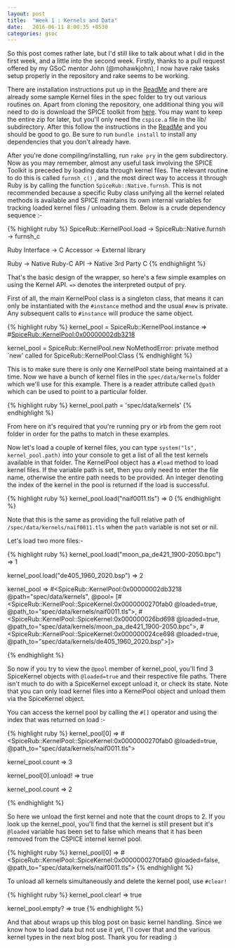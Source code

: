 ```yaml
---
layout: post
title:  "Week 1 : Kernels and Data"
date:   2016-06-11 8:00:35 +0530
categories: gsoc
---
```


So this post comes rather late, but I'd still like to talk about what I did in the first week, and a little into the second week. 
Firstly, thanks to a pull request offered by my GSoC mentor John (@mohawkjohn), I now have rake tasks setup properly in the repository 
and rake seems to be working. 

There are installation instructions put up in the [ReadMe][readme] and there are already some sample Kernel files in
the spec folder to try out various routines on. Apart from cloning the repository, one additional thing you will need to do is download the SPICE toolkit from [here][toolkit]. You may want to keep the entire zip for later, but you'll only need the `cspice.a` file in the lib/ subdirectory. After this follow the instructions in the [ReadMe][readme] and you should be good to go. Be sure to run `bundle install` to install any dependencies that you don't already have.

After you're done compiling/installing, run `rake pry` in the gem subdirectory. Now as you may remember, almost any useful task involving the SPICE Toolkit is preceded by loading data through kernel files. The relevant routine to do this is called `furnsh_c()` , and the most direct way to access it through Ruby is by calling the function `SpiceRub::Native.furnsh`. This is not recommended because a specific Ruby class unifying all the kernel related methods is available and SPICE maintains its own internal variables for tracking loaded kernel files / unloading them. Below is a crude dependency sequence :-

{% highlight ruby %}
SpiceRub::KernelPool.load ->  SpiceRub::Native.furnsh -> furnsh_c

Ruby Interface            ->  C Accessor              -> External library 

Ruby                      ->  Native Ruby-C API       -> Native 3rd Party C
{% endhighlight %} 

That's the basic design of the wrapper, so here's a few simple examples on using the Kernel API. `=>` denotes the interpreted output of pry.

First of all, the main KernelPool class is a singleton class, that means it can only be instantiated with the `#instance` method and the usual `#new` is private.
Any subsequent calls to `#instance` will produce the same object.

{% highlight ruby %}
kernel_pool = SpiceRub::KernelPool.instance
=> #<SpiceRub::KernelPool:0x00000002db3218>

kernel_pool = SpiceRub::KernelPool.new
NoMethodError: private method `new' called for SpiceRub::KernelPool:Class
{% endhighlight %} 

This is to make sure there is only one KernelPool state being maintained at a time. Now we have a bunch of kernel files in the `spec/data/kernels`
folder which we'll use for this example. There is a reader attribute called `@path` which can be used to point to a particular folder.

{% highlight ruby %}
kernel_pool.path = 'spec/data/kernels'
{% endhighlight %} 

From here on it's required that you're running pry or irb from the gem root folder in order for the paths to match in these examples.

Now let's load a couple of kernel files, you can type `system("ls", kernel_pool.path)` into your console to get a list of all the test kernels available
in that folder. The KernelPool object has a `#load` method to load kernel files. If the variable path is set, then you only need to enter the file name,
otherwise the entire path needs to be provided. An integer denoting the index of the kernel in the pool is returned if the load is successful.


{% highlight ruby %}
kernel_pool.load("naif0011.tls")
=> 0
{% endhighlight %}

Note that this is the same as providing the full relative path of `/spec/data/kernels/naif0011.tls` when the `path`	variable is not set or nil.

Let's load two more files:-

{% highlight ruby %}
kernel_pool.load("moon_pa_de421_1900-2050.bpc")
=> 1

kernel_pool.load("de405_1960_2020.bsp")
=> 2

kernel_pool
=> #<SpiceRub::KernelPool:0x00000002db3218
 @path="spec/data/kernels",
 @pool=
  [#<SpiceRub::KernelPool::SpiceKernel:0x0000000270fab0 @loaded=true, @path_to="spec/data/kernels/naif0011.tls">,
   #<SpiceRub::KernelPool::SpiceKernel:0x000000026bd698 @loaded=true, @path_to="spec/data/kernels/moon_pa_de421_1900-2050.bpc">,
   #<SpiceRub::KernelPool::SpiceKernel:0x000000024ce698 @loaded=true, @path_to="spec/data/kernels/de405_1960_2020.bsp">]>

{% endhighlight %}

So now if you try to view the `@pool` member of kernel_pool, you'll find 3 SpiceKernel objects with `@loaded=true` and their respective file paths.
There isn't much to do with a SpiceKernel except unload it, or check its state. Note that you can only load kernel files into a KernelPool object and unload
them via the SpiceKernel object. 

You can access the kernel pool by calling the `#[]` operator and using the index that was returned on load :-

{% highlight ruby %}
kernel_pool[0]
=> #<SpiceRub::KernelPool::SpiceKernel:0x0000000270fab0 @loaded=true, @path_to="spec/data/kernels/naif0011.tls">

kernel_pool.count
=> 3

kernel_pool[0].unload!
=> true

kernel_pool.count
=> 2

{% endhighlight %}

So here we unload the first kernel and note that the count drops to 2. If you look up the kernel_pool, you'll find that the kernel
is still present but it's `@loaded` variable has been set to false which means that it has been removed from the CSPICE internel kernel pool.

{% highlight ruby %}
kernel_pool[0]
=> #<SpiceRub::KernelPool::SpiceKernel:0x0000000270fab0 @loaded=false, @path_to="spec/data/kernels/naif0011.tls">
{% endhighlight %}

To unload all kernels simultaneously and delete the kernel pool, use `#clear!`

{% highlight ruby %}
kernel_pool.clear!
=> true

kernel_pool.empty?
=> true
{% endhighlight %}


And that about wraps up this blog post on basic kernel handling. Since we know how to load data but not use it yet, I'll cover that and the various kernel types
in the next blog post. Thank you for reading :)




[spicerub]: https://github.com/gau27/spice_rub
[readme]: https://github.com/gau27/spice_rub/blob/master/README.rdoc
[toolkit]: https://naif.jpl.nasa.gov/naif/toolkit_C.html
